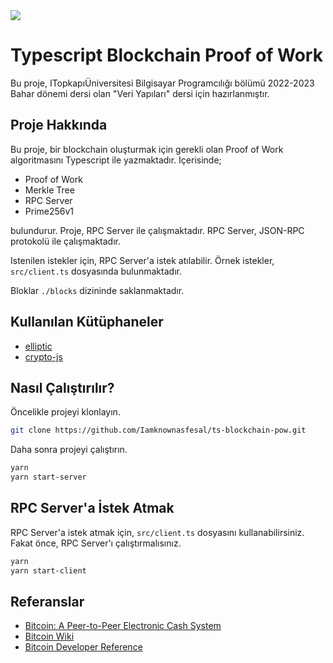 <img src="https://img.shields.io/badge/Node.js-43853D?style=for-the-badge&logo=node.js&logoColor=white"/>

# Typescript Blockchain Proof of Work

Bu proje, ITopkapıÜniversitesi Bilgisayar Programcılığı bölümü 2022-2023 Bahar dönemi dersi olan "Veri Yapıları" dersi için hazırlanmıştır.

## Proje Hakkında

Bu proje, bir blockchain oluşturmak için gerekli olan Proof of Work algoritmasını Typescript ile yazmaktadır. Içerisinde;

- Proof of Work
- Merkle Tree
- RPC Server
- Prime256v1

bulundurur. Proje, RPC Server ile çalışmaktadır. RPC Server, JSON-RPC protokolü ile çalışmaktadır.

Istenilen istekler için, RPC Server'a istek atılabilir. Örnek istekler, `src/client.ts` dosyasında bulunmaktadır.

Bloklar `./blocks` dizininde saklanmaktadır.

## Kullanılan Kütüphaneler

- [elliptic](https://www.npmjs.com/package/elliptic)
- [crypto-js](https://www.npmjs.com/package/crypto-js)

## Nasıl Çalıştırılır?

Öncelikle projeyi klonlayın.

```bash
git clone https://github.com/Iamknownasfesal/ts-blockchain-pow.git
```

Daha sonra projeyi çalıştırın.

```bash
yarn
yarn start-server
```

## RPC Server'a İstek Atmak

RPC Server'a istek atmak için, `src/client.ts` dosyasını kullanabilirsiniz. Fakat önce, RPC Server'ı çalıştırmalısınız.

```bash
yarn
yarn start-client
```

## Referanslar

- [Bitcoin: A Peer-to-Peer Electronic Cash System](https://bitcoin.org/bitcoin.pdf)
- [Bitcoin Wiki](https://en.bitcoin.it/wiki/Main_Page)
- [Bitcoin Developer Reference](https://bitcoin.org/en/developer-reference)
